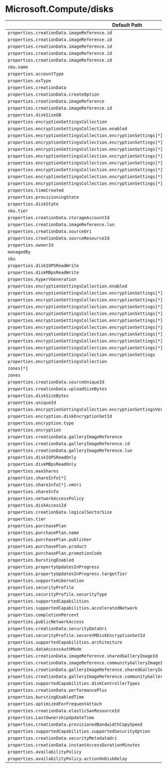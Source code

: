 # Microsoft.Compute/disks

| Default Path | Alias |
|---|---|
| `properties.creationData.imageReference.id` | `Microsoft.Compute/imagePublisher` |
| `properties.creationData.imageReference.id` | `Microsoft.Compute/imageOffer` |
| `properties.creationData.imageReference.id` | `Microsoft.Compute/imageSku` |
| `properties.creationData.imageReference.id` | `Microsoft.Compute/imageVersion` |
| `properties.creationData.imageReference.id` | `Microsoft.Compute/imageId` |
| `sku.name` | `Microsoft.Compute/disks/sku.name` |
| `properties.accountType` | `Microsoft.Compute/disks/accountType` |
| `properties.osType` | `Microsoft.Compute/disks/osType` |
| `properties.creationData` | `Microsoft.Compute/disks/creationData` |
| `properties.creationData.createOption` | `Microsoft.Compute/disks/creationData.createOption` |
| `properties.creationData.imageReference` | `Microsoft.Compute/disks/creationData.imageReference` |
| `properties.creationData.imageReference.id` | `Microsoft.Compute/disks/creationData.imageReference.id` |
| `properties.diskSizeGB` | `Microsoft.Compute/disks/diskSizeGB` |
| `properties.encryptionSettingsCollection` | `Microsoft.Compute/disks/encryptionSettings` |
| `properties.encryptionSettingsCollection.enabled` | `Microsoft.Compute/disks/encryptionSettings.enabled` |
| `properties.encryptionSettingsCollection.encryptionSettings[*].diskEncryptionKey` | `Microsoft.Compute/disks/encryptionSettings.diskEncryptionKey` |
| `properties.encryptionSettingsCollection.encryptionSettings[*].diskEncryptionKey.sourceVault` | `Microsoft.Compute/disks/encryptionSettings.diskEncryptionKey.sourceVault` |
| `properties.encryptionSettingsCollection.encryptionSettings[*].diskEncryptionKey.sourceVault.id` | `Microsoft.Compute/disks/encryptionSettings.diskEncryptionKey.sourceVault.id` |
| `properties.encryptionSettingsCollection.encryptionSettings[*].diskEncryptionKey.secretUrl` | `Microsoft.Compute/disks/encryptionSettings.diskEncryptionKey.secretUrl` |
| `properties.encryptionSettingsCollection.encryptionSettings[*].keyEncryptionKey` | `Microsoft.Compute/disks/encryptionSettings.keyEncryptionKey` |
| `properties.encryptionSettingsCollection.encryptionSettings[*].keyEncryptionKey.sourceVault` | `Microsoft.Compute/disks/encryptionSettings.keyEncryptionKey.sourceVault` |
| `properties.encryptionSettingsCollection.encryptionSettings[*].keyEncryptionKey.sourceVault.id` | `Microsoft.Compute/disks/encryptionSettings.keyEncryptionKey.sourceVault.id` |
| `properties.encryptionSettingsCollection.encryptionSettings[*].keyEncryptionKey.keyUrl` | `Microsoft.Compute/disks/encryptionSettings.keyEncryptionKey.keyUrl` |
| `properties.timeCreated` | `Microsoft.Compute/disks/timeCreated` |
| `properties.provisioningState` | `Microsoft.Compute/disks/provisioningState` |
| `properties.diskState` | `Microsoft.Compute/disks/diskState` |
| `sku.tier` | `Microsoft.Compute/disks/sku.tier` |
| `properties.creationData.storageAccountId` | `Microsoft.Compute/disks/creationData.storageAccountId` |
| `properties.creationData.imageReference.lun` | `Microsoft.Compute/disks/creationData.imageReference.lun` |
| `properties.creationData.sourceUri` | `Microsoft.Compute/disks/creationData.sourceUri` |
| `properties.creationData.sourceResourceId` | `Microsoft.Compute/disks/creationData.sourceResourceId` |
| `properties.ownerId` | `Microsoft.Compute/disks/ownerId` |
| `managedBy` | `Microsoft.Compute/disks/managedBy` |
| `sku` | `Microsoft.Compute/disks/sku` |
| `properties.diskIOPSReadWrite` | `Microsoft.Compute/disks/diskIOPSReadWrite` |
| `properties.diskMBpsReadWrite` | `Microsoft.Compute/disks/diskMBpsReadWrite` |
| `properties.hyperVGeneration` | `Microsoft.Compute/disks/hyperVGeneration` |
| `properties.encryptionSettingsCollection.enabled` | `Microsoft.Compute/disks/encryptionSettingsCollection.enabled` |
| `properties.encryptionSettingsCollection.encryptionSettings[*].diskEncryptionKey.sourceVault.id` | `Microsoft.Compute/disks/encryptionSettingsCollection.encryptionSettings[*].diskEncryptionKey.sourceVault.id` |
| `properties.encryptionSettingsCollection.encryptionSettings[*].diskEncryptionKey.sourceVault` | `Microsoft.Compute/disks/encryptionSettingsCollection.encryptionSettings[*].diskEncryptionKey.sourceVault` |
| `properties.encryptionSettingsCollection.encryptionSettings[*].diskEncryptionKey.secretUrl` | `Microsoft.Compute/disks/encryptionSettingsCollection.encryptionSettings[*].diskEncryptionKey.secretUrl` |
| `properties.encryptionSettingsCollection.encryptionSettings[*].diskEncryptionKey` | `Microsoft.Compute/disks/encryptionSettingsCollection.encryptionSettings[*].diskEncryptionKey` |
| `properties.encryptionSettingsCollection.encryptionSettings[*].keyEncryptionKey.sourceVault.id` | `Microsoft.Compute/disks/encryptionSettingsCollection.encryptionSettings[*].keyEncryptionKey.sourceVault.id` |
| `properties.encryptionSettingsCollection.encryptionSettings[*].keyEncryptionKey.sourceVault` | `Microsoft.Compute/disks/encryptionSettingsCollection.encryptionSettings[*].keyEncryptionKey.sourceVault` |
| `properties.encryptionSettingsCollection.encryptionSettings[*].keyEncryptionKey.keyUrl` | `Microsoft.Compute/disks/encryptionSettingsCollection.encryptionSettings[*].keyEncryptionKey.keyUrl` |
| `properties.encryptionSettingsCollection.encryptionSettings[*].keyEncryptionKey` | `Microsoft.Compute/disks/encryptionSettingsCollection.encryptionSettings[*].keyEncryptionKey` |
| `properties.encryptionSettingsCollection.encryptionSettings[*]` | `Microsoft.Compute/disks/encryptionSettingsCollection.encryptionSettings[*]` |
| `properties.encryptionSettingsCollection.encryptionSettings` | `Microsoft.Compute/disks/encryptionSettingsCollection.encryptionSettings` |
| `properties.encryptionSettingsCollection` | `Microsoft.Compute/disks/encryptionSettingsCollection` |
| `zones[*]` | `Microsoft.Compute/disks/zones[*]` |
| `zones` | `Microsoft.Compute/disks/zones` |
| `properties.creationData.sourceUniqueId` | `Microsoft.Compute/disks/creationData.sourceUniqueId` |
| `properties.creationData.uploadSizeBytes` | `Microsoft.Compute/disks/creationData.uploadSizeBytes` |
| `properties.diskSizeBytes` | `Microsoft.Compute/disks/diskSizeBytes` |
| `properties.uniqueId` | `Microsoft.Compute/disks/uniqueId` |
| `properties.encryptionSettingsCollection.encryptionSettingsVersion` | `Microsoft.Compute/disks/encryptionSettingsCollection.encryptionSettingsVersion` |
| `properties.encryption.diskEncryptionSetId` | `Microsoft.Compute/disks/encryption.diskEncryptionSetId` |
| `properties.encryption.type` | `Microsoft.Compute/disks/encryption.type` |
| `properties.encryption` | `Microsoft.Compute/disks/encryption` |
| `properties.creationData.galleryImageReference` | `Microsoft.Compute/disks/creationData.galleryImageReference` |
| `properties.creationData.galleryImageReference.id` | `Microsoft.Compute/disks/creationData.galleryImageReference.id` |
| `properties.creationData.galleryImageReference.lun` | `Microsoft.Compute/disks/creationData.galleryImageReference.lun` |
| `properties.diskIOPSReadOnly` | `Microsoft.Compute/disks/diskIOPSReadOnly` |
| `properties.diskMBpsReadOnly` | `Microsoft.Compute/disks/diskMBpsReadOnly` |
| `properties.maxShares` | `Microsoft.Compute/disks/maxShares` |
| `properties.shareInfo[*]` | `Microsoft.Compute/disks/shareInfo[*]` |
| `properties.shareInfo[*].vmUri` | `Microsoft.Compute/disks/shareInfo[*].vmUri` |
| `properties.shareInfo` | `Microsoft.Compute/disks/shareInfo` |
| `properties.networkAccessPolicy` | `Microsoft.Compute/disks/networkAccessPolicy` |
| `properties.diskAccessId` | `Microsoft.Compute/disks/diskAccessId` |
| `properties.creationData.logicalSectorSize` | `Microsoft.Compute/disks/creationData.logicalSectorSize` |
| `properties.tier` | `Microsoft.Compute/disks/tier` |
| `properties.purchasePlan` | `Microsoft.Compute/disks/purchasePlan` |
| `properties.purchasePlan.name` | `Microsoft.Compute/disks/purchasePlan.name` |
| `properties.purchasePlan.publisher` | `Microsoft.Compute/disks/purchasePlan.publisher` |
| `properties.purchasePlan.product` | `Microsoft.Compute/disks/purchasePlan.product` |
| `properties.purchasePlan.promotionCode` | `Microsoft.Compute/disks/purchasePlan.promotionCode` |
| `properties.burstingEnabled` | `Microsoft.Compute/disks/burstingEnabled` |
| `properties.propertyUpdatesInProgress` | `Microsoft.Compute/disks/propertyUpdatesInProgress` |
| `properties.propertyUpdatesInProgress.targetTier` | `Microsoft.Compute/disks/propertyUpdatesInProgress.targetTier` |
| `properties.supportsHibernation` | `Microsoft.Compute/disks/supportsHibernation` |
| `properties.securityProfile` | `Microsoft.Compute/disks/securityProfile` |
| `properties.securityProfile.securityType` | `Microsoft.Compute/disks/securityProfile.securityType` |
| `properties.supportedCapabilities` | `Microsoft.Compute/disks/supportedCapabilities` |
| `properties.supportedCapabilities.acceleratedNetwork` | `Microsoft.Compute/disks/supportedCapabilities.acceleratedNetwork` |
| `properties.completionPercent` | `Microsoft.Compute/disks/completionPercent` |
| `properties.publicNetworkAccess` | `Microsoft.Compute/disks/publicNetworkAccess` |
| `properties.creationData.securityDataUri` | `Microsoft.Compute/disks/creationData.securityDataUri` |
| `properties.securityProfile.secureVMDiskEncryptionSetId` | `Microsoft.Compute/disks/securityProfile.secureVMDiskEncryptionSetId` |
| `properties.supportedCapabilities.architecture` | `Microsoft.Compute/disks/supportedCapabilities.architecture` |
| `properties.dataAccessAuthMode` | `Microsoft.Compute/disks/dataAccessAuthMode` |
| `properties.creationData.imageReference.sharedGalleryImageId` | `Microsoft.Compute/disks/creationData.imageReference.sharedGalleryImageId` |
| `properties.creationData.imageReference.communityGalleryImageId` | `Microsoft.Compute/disks/creationData.imageReference.communityGalleryImageId` |
| `properties.creationData.galleryImageReference.sharedGalleryImageId` | `Microsoft.Compute/disks/creationData.galleryImageReference.sharedGalleryImageId` |
| `properties.creationData.galleryImageReference.communityGalleryImageId` | `Microsoft.Compute/disks/creationData.galleryImageReference.communityGalleryImageId` |
| `properties.supportedCapabilities.diskControllerTypes` | `Microsoft.Compute/disks/supportedCapabilities.diskControllerTypes` |
| `properties.creationData.performancePlus` | `Microsoft.Compute/disks/creationData.performancePlus` |
| `properties.burstingEnabledTime` | `Microsoft.Compute/disks/burstingEnabledTime` |
| `properties.optimizedForFrequentAttach` | `Microsoft.Compute/disks/optimizedForFrequentAttach` |
| `properties.creationData.elasticSanResourceId` | `Microsoft.Compute/disks/creationData.elasticSanResourceId` |
| `properties.LastOwnershipUpdateTime` | `Microsoft.Compute/disks/LastOwnershipUpdateTime` |
| `properties.creationData.provisionedBandwidthCopySpeed` | `Microsoft.Compute/disks/creationData.provisionedBandwidthCopySpeed` |
| `properties.supportedCapabilities.supportedSecurityOption` | `Microsoft.Compute/disks/supportedCapabilities.supportedSecurityOption` |
| `properties.creationData.securityMetadataUri` | `Microsoft.Compute/disks/creationData.securityMetadataUri` |
| `properties.creationData.instantAccessDurationMinutes` | `Microsoft.Compute/disks/creationData.instantAccessDurationMinutes` |
| `properties.availabilityPolicy` | `Microsoft.Compute/disks/availabilityPolicy` |
| `properties.availabilityPolicy.actionOnDiskDelay` | `Microsoft.Compute/disks/availabilityPolicy.actionOnDiskDelay` |

